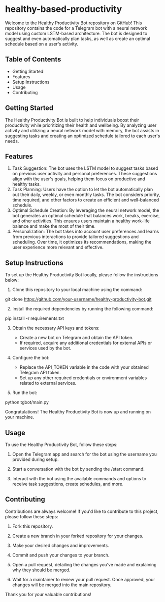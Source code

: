 # healthy-based-productivity

Welcome to the Healthy Productivity Bot repository on GitHub! This repository contains the code for a Telegram bot with a neural network model using custom LSTM-based architecture. The bot is designed to suggest and even automatically plan tasks, as well as create an optimal schedule based on a user's activity.

## Table of Contents

- Getting Started
- Features
- Setup Instructions
- Usage
- Contributing

## Getting Started

The Healthy Productivity Bot is built to help individuals boost their productivity while prioritizing their health and wellbeing. By analyzing user activity and utilizing a neural network model with memory, the bot assists in suggesting tasks and creating an optimized schedule tailored to each user's needs.

## Features

1. Task Suggestion: The bot uses the LSTM model to suggest tasks based on previous user activity and personal preferences. These suggestions align with the user's goals, helping them focus on productive and healthy tasks.
2. Task Planning: Users have the option to let the bot automatically plan out their daily, weekly, or even monthly tasks. The bot considers priority, time required, and other factors to create an efficient and well-balanced schedule.
3. Optimal Schedule Creation: By leveraging the neural network model, the bot generates an optimal schedule that balances work, breaks, exercise, and other activities. This ensures users maintain a healthy work-life balance and make the most of their time.
4. Personalization: The bot takes into account user preferences and learns from previous interactions to provide tailored suggestions and scheduling. Over time, it optimizes its recommendations, making the user experience more relevant and effective.

## Setup Instructions

To set up the Healthy Productivity Bot locally, please follow the instructions below:

1. Clone this repository to your local machine using the command:

git clone https://github.com/your-username/healthy-productivity-bot.git


2. Install the required dependencies by running the following command:

pip install -r requirements.txt


3. Obtain the necessary API keys and tokens:

   - Create a new bot on Telegram and obtain the API token.
   - If required, acquire any additional credentials for external APIs or services used by the bot.

4. Configure the bot:

   - Replace the API_TOKEN variable in the code with your obtained Telegram API token.
   - Set up any other required credentials or environment variables related to external services.

5. Run the bot:

python tgbot/main.py


Congratulations! The Healthy Productivity Bot is now up and running on your machine.

## Usage

To use the Healthy Productivity Bot, follow these steps:

1. Open the Telegram app and search for the bot using the username you provided during setup.

2. Start a conversation with the bot by sending the /start command.

3. Interact with the bot using the available commands and options to receive task suggestions, create schedules, and more.

## Contributing

Contributions are always welcome! If you'd like to contribute to this project, please follow these steps:

1. Fork this repository.

2. Create a new branch in your forked repository for your changes.

3. Make your desired changes and improvements.

4. Commit and push your changes to your branch.

5. Open a pull request, detailing the changes you've made and explaining why they should be merged.

6. Wait for a maintainer to review your pull request. Once approved, your changes will be merged into the main repository.

Thank you for your valuable contributions!